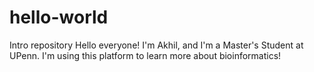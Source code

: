 # hello-world
Intro repository
Hello everyone! I'm Akhil, and I'm a Master's Student at UPenn. I'm using this platform to learn more about bioinformatics!
